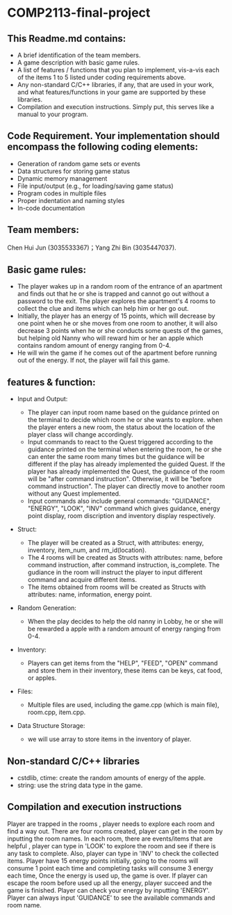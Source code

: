 # COMP2113-final-project
## This Readme.md contains:
- A brief identification of the team members.
- A game description with basic game rules.
- A list of features / functions that you plan to implement, vis-a-vis each of the items 1 to 5 listed under coding requirements above.
- Any non-standard C/C++ libraries, if any, that are used in your work, and what features/functions in your game are supported by these libraries.
- Compilation and execution instructions. Simply put, this serves like a manual to your program.
## Code Requirement. Your implementation should encompass the following coding elements:
- Generation of random game sets or events
- Data structures for storing game status
- Dynamic memory management
- File input/output (e.g., for loading/saving game status)
- Program codes in multiple files
- Proper indentation and naming styles
- In-code documentation
## Team members: 
Chen Hui Jun (3035533367)；Yang Zhi Bin (3035447037).
## Basic game rules: 
- The player wakes up in a random room of the entrance of an apartment and finds out that he or she is trapped and cannot go out without a password to the exit. The player explores the apartment's 4 rooms to collect the clue and items which can help him or her go out. 
- Initially, the player has an energy of 15 points, which will decrease by one point when he or she moves from one room to another, it will also decrease 3 points when he or she conducts some quests of the games, but helping old Nanny who will reward him or her an apple which contains random amount of energy ranging from 0-4.
- He will win the game if he comes out of the apartment before running out of the energy. If not, the player will fail this game. 
## features & function: 
- Input and Output: 
  - The player can input room name based on the guidance printed on the terminal to decide which room he or she wants to explore. when the player enters a new room, the status about the location of the player class will change accordingly.
  - Input commands to react to the Quest triggered according to the guidance printed on the terminal when entering the room, he or she can enter the same room many times but the guidance will be different if the play has already implemented the guided Quest. If the player has already implemented the Quest, the guidance of the room will be "after command instruction". Otherwise, it will be "before command instruction". The player can directly move to another room without any Quest implemented.
  - Input commands also include general commands: "GUIDANCE", "ENERGY", "LOOK", "INV" command which gives guidance, energy point display, room discription and inventory display respectively.

- Struct: 
  - The player will be created as a Struct, with attributes: energy, inventory, item_num, and rm_id(location). 
  - The 4 rooms will be created as Structs with attributes: name, before command instruction, after command instruction, is_complete. The gudiance in the room will instruct the player to input different command and acquire different items.
  - The items obtained from rooms will be created as Structs with attributes: name, information, energy point.

- Random Generation:
  - When the play decides to help the old nanny in Lobby, he or she will be rewarded a apple with a random amount of energy ranging from 0-4.

- Inventory: 
  - Players can get items from the "HELP", "FEED", "OPEN" command and store them in their inventory, these items can be keys, cat food, or apples.

- Files:
  - Multiple files are used, including the game.cpp (which is main file), room.cpp, item.cpp.

- Data Structure Storage:
  - we will use array to store items in the inventory of player.

## Non-standard C/C++ libraries
- cstdlib, ctime: create the random amounts of energy of the apple.
- string: use the string data type in the game.

## Compilation and execution instructions
Player are trapped in the rooms , player needs to explore each room and find a way out. 
There are four rooms created, player can get in the room by inputting the room names. In each room, there are events/items that are helpful , player can type in 'LOOK' to explore the room and see if there is any task to complete. Also, player can type in 'INV' to check the collected items.
Player have 15 energy points initially, going to the rooms will consume 1 point each time and completing tasks will consume 3 energy each time, Once the energy is used up, the game is over. If player can escape the room before used up all the energy, player succeed and the game is finished. Player can check your energy by inputting 'ENERGY'.
Player can always input 'GUIDANCE' to see the available commands and room name.



